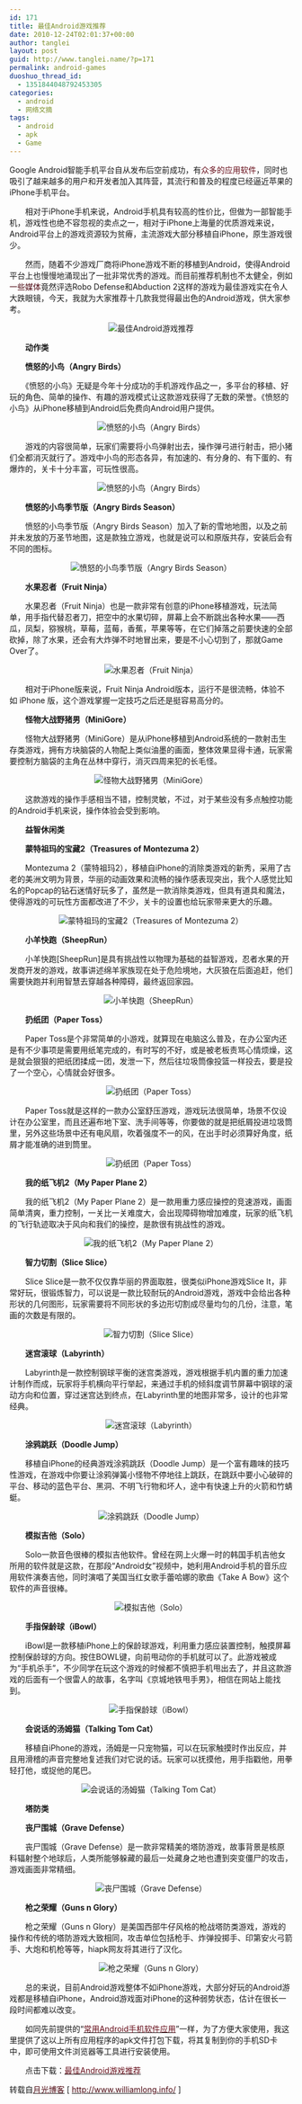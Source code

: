 ```yaml
---
id: 171
title: 最佳Android游戏推荐
date: 2010-12-24T02:01:37+00:00
author: tanglei
layout: post
guid: http://www.tanglei.name/?p=171
permalink: android-games
duoshuo_thread_id:
  - 1351844048792453305
categories:
  - android
  - 网络文摘
tags:
  - android
  - apk
  - Game
---
```

Google Android智能手机平台自从发布后空前成功，有<span style="color: #670e1a;">众多的应用软件</span>，同时也吸引了越来越多的用户和开发者加入其阵营，其流行和普及的程度已经逼近苹果的iPhone手机平台。

　　相对于iPhone手机来说，Android手机具有较高的性价比，但做为一部智能手机，游戏性也绝不容忽视的卖点之一，相对于iPhone上海量的优质游戏来说，Android平台上的游戏资源较为贫瘠，主流游戏大部分移植自iPhone，原生游戏很少。

　　然而，随着不少游戏厂商将iPhone游戏不断的移植到Android，使得Android平台上也慢慢地涌现出了一批非常优秀的游戏。而目前推荐机制也不太健全，例如<span style="color: #4e0a13;">一些媒体</span>竟然评选Robo Defense和Abduction 2这样的游戏为最佳游戏实在令人大跌眼镜，今天，我就为大家推荐十几款我觉得最出色的Android游戏，供大家参考。

<p style="text-align: center;">
  <img src="http://www.williamlong.info/upload/2445_1.jpg" alt="最佳Android游戏推荐" />
</p>

　　**动作类**

　　**愤怒的小鸟（Angry Birds）**

　　《愤怒的小鸟》无疑是今年十分成功的手机游戏作品之一，多平台的移植、好玩的角色、简单的操作、有趣的游戏模式让这款游戏获得了无数的荣誉。《愤怒的小鸟》从iPhone移植到Android后免费向Android用户提供。

<p style="text-align: center;">
  <img src="http://www.williamlong.info/upload/2445_2.jpg" alt="愤怒的小鸟（Angry Birds）" />
</p>

　　游戏的内容很简单，玩家们需要将小鸟弹射出去，操作弹弓进行射击，把小猪们全都消灭就行了。游戏中小鸟的形态各异，有加速的、有分身的、有下蛋的、有爆炸的，关卡十分丰富，可玩性很高。

<p style="text-align: center;">
  <img src="http://www.williamlong.info/upload/2445_3.jpg" alt="愤怒的小鸟（Angry Birds）" />
</p>

　　**愤怒的小鸟季节版（Angry Birds Season）**

　　愤怒的小鸟季节版（Angry Birds Season）加入了新的雪地地图，以及之前并未发放的万圣节地图，这是款独立游戏，也就是说可以和原版共存，安装后会有不同的图标。

<p style="text-align: center;">
  <img src="http://www.williamlong.info/upload/2445_4.jpg" alt="愤怒的小鸟季节版（Angry Birds Season）" />
</p>

　　**水果忍者（Fruit Ninja）**

　　水果忍者（Fruit Ninja）也是一款非常有创意的iPhone移植游戏，玩法简单，用手指代替忍者刀，把空中的水果切碎，屏幕上会不断跳出各种水果——西瓜，凤梨，猕猴桃，草莓，蓝莓，香蕉，苹果等等，在它们掉落之前要快速的全部砍掉，除了水果，还会有大炸弹不时地冒出来，要是不小心切到了，那就Game Over了。

<p style="text-align: center;">
  <img src="http://www.williamlong.info/upload/2445_5.jpg" alt="水果忍者（Fruit Ninja）" />
</p>

　　相对于iPhone版来说，Fruit Ninja Android版本，运行不是很流畅，体验不如 iPhone 版，这个游戏掌握一定技巧之后还是挺容易高分的。

　　**怪物大战野猪男（MiniGore）**

　　怪物大战野猪男（MiniGore）是从iPhone移植到Android系统的一款射击生存类游戏，拥有方块脑袋的人物配上类似油墨的画面，整体效果显得卡通，玩家需要控制方脑袋的主角在丛林中穿行，消灭四周来犯的长毛怪。

<p style="text-align: center;">
  <img src="http://www.williamlong.info/upload/2445_6.jpg" alt="怪物大战野猪男（MiniGore）" />
</p>

　　这款游戏的操作手感相当不错，控制灵敏，不过，对于某些没有多点触控功能的Android手机来说，操作体验会受到影响。

　　**益智休闲类**

　　**蒙特祖玛的宝藏2（Treasures of Montezuma 2）**

　　Montezuma 2（蒙特祖玛2），移植自iPhone的消除类游戏的新秀，采用了古老的美洲文明为背景，华丽的动画效果和流畅的操作感表现突出，我个人感觉比知名的Popcap的钻石迷情好玩多了，虽然是一款消除类游戏，但具有道具和魔法，使得游戏的可玩性方面都改进了不少，关卡的设置也给玩家带来更大的乐趣。

<p style="text-align: center;">
  <img src="http://www.williamlong.info/upload/2445_7.jpg" alt="蒙特祖玛的宝藏2（Treasures of Montezuma 2）" />
</p>

　　**小羊快跑（SheepRun）**

　　小羊快跑[SheepRun]是具有挑战性以物理为基础的益智游戏，忍者水果的开发商开发的游戏，故事讲述绵羊家族现在处于危险境地，大灰狼在后面追赶，他们需要快跑并利用智慧去穿越各种障碍，最终返回家园。

<p style="text-align: center;">
  <img src="http://www.williamlong.info/upload/2445_8.jpg" alt="小羊快跑（SheepRun）" />
</p>

　　**扔纸团（Paper Toss）**

　　Paper Toss是个非常简单的小游戏，就算现在电脑这么普及，在办公室内还是有不少事项是需要用纸笔完成的，有时写的不好，或是被老板责骂心情烦燥，这是就会狠狠的把纸团揉成一团，发泄一下，然后往垃圾筒像投篮一样投去，要是投了一个空心，心情就会好很多。

<p style="text-align: center;">
  <img src="http://www.williamlong.info/upload/2445_9.jpg" alt="扔纸团（Paper Toss）" />
</p>

　　Paper Toss就是这样的一款办公室舒压游戏，游戏玩法很简单，场景不仅设计在办公室里，而且还遍布地下室、洗手间等等，你要做的就是把纸屑投进垃圾筒里，另外这些场景中还有电风扇，吹着强度不一的风，在出手时必须算好角度，纸屑才能准确的进到筒里。

<p style="text-align: center;">
  <img src="http://www.williamlong.info/upload/2445_10.jpg" alt="扔纸团（Paper Toss）" />
</p>

　　**我的纸飞机2（My Paper Plane 2）**

　　我的纸飞机2（My Paper Plane 2）是一款用重力感应操控的竞速游戏，画面简单清爽，重力控制，一关比一关难度大，会出现障碍物增加难度，玩家的纸飞机的飞行轨迹取决于风向和我们的操控，是款很有挑战性的游戏。

<p style="text-align: center;">
  <img src="http://www.williamlong.info/upload/2445_11.jpg" alt="我的纸飞机2（My Paper Plane 2）" />
</p>

　　**智力切割（Slice Slice）**

　　Slice Slice是一款不仅仅靠华丽的界面取胜，很类似iPhone游戏Slice It，非常好玩，很锻炼智力，可以说是一款比较耐玩的Android游戏，游戏中会给出各种形状的几何图形，玩家需要将不同形状的多边形切割成尽量均匀的几份，注意，笔画的次数是有限的。

<p style="text-align: center;">
  <img src="http://www.williamlong.info/upload/2445_12.jpg" alt="智力切割（Slice Slice）" />
</p>

　　**迷宫滚球（Labyrinth）**

　　Labyrinth是一款控制钢球平衡的迷宫类游戏，游戏根据手机内置的重力加速计制作而成，玩家将手机横向平行举起，来通过手机的倾斜度调节屏幕中钢球的滚动方向和位置，穿过迷宫达到终点，在Labyrinth里的地图非常多，设计的也非常经典。

<p style="text-align: center;">
  <img src="http://www.williamlong.info/upload/2445_13.jpg" alt="迷宫滚球（Labyrinth）" />
</p>

　　**涂鸦跳跃（Doodle Jump）**

　　移植自iPhone的经典游戏涂鸦跳跃（Doodle Jump）是一个富有趣味的技巧性游戏，在游戏中你要让涂鸦弹簧小怪物不停地往上跳跃，在跳跃中要小心破碎的平台、移动的蓝色平台、黑洞、不明飞行物和坏人，途中有快速上升的火箭和竹蜻蜓。

<p style="text-align: center;">
  <img src="http://www.williamlong.info/upload/2445_14.jpg" alt="涂鸦跳跃（Doodle Jump）" />
</p>

　　**模拟吉他（Solo）**

　　Solo一款音色很棒的模拟吉他软件。曾经在网上火爆一时的韩国手机吉他女所用的软件就是这款，在那段“Android女”视频中，她利用Android手机的音乐应用软件演奏吉他，同时演唱了美国当红女歌手蕾哈娜的歌曲《Take A Bow》这个软件的声音很棒。

<p style="text-align: center;">
  <img src="http://www.williamlong.info/upload/2445_15.jpg" alt="模拟吉他（Solo）" />
</p>

<p style="text-align: center;">
</p>

　　**手指保龄球（iBowl）**

　　iBowl是一款移植iPhone上的保龄球游戏，利用重力感应装置控制，触摸屏幕控制保龄球的方向。按住BOWL键，向前甩动你的手机就可以了。此游戏被成为“手机杀手”，不少同学在玩这个游戏的时候都不慎把手机甩出去了，并且这款游戏的后面有一个很雷人的故事，名字叫《京城地铁甩手男》，相信在网站上能找到。

<p style="text-align: center;">
  <img src="http://www.williamlong.info/upload/2445_16.jpg" alt="手指保龄球（iBowl）" />
</p>

<p style="text-align: center;">
</p>

　　**会说话的汤姆猫（Talking Tom Cat）**

　　移植自iPhone的游戏，汤姆是一只宠物猫，可以在玩家触摸时作出反应，并且用滑稽的声音完整地复述我们对它说的话。玩家可以抚摸他，用手指戳他，用拳轻打他，或捉他的尾巴。

<p style="text-align: center;">
  <img src="http://www.williamlong.info/upload/2445_17.jpg" alt="会说话的汤姆猫（Talking Tom Cat）" />
</p>

　　**塔防类**

　　**丧尸围城（Grave Defense）**

　　丧尸围城（Grave Defense）是一款非常精美的塔防游戏，故事背景是核原料辐射整个地球后，人类所能够躲藏的最后一处藏身之地也遭到突变僵尸的攻击，游戏画面非常精细。

<p style="text-align: center;">
  <img src="http://www.williamlong.info/upload/2445_18.jpg" alt="丧尸围城（Grave Defense）" />
</p>

　　**枪之荣耀（Guns n Glory）**

　　枪之荣耀（Guns n Glory）是美国西部牛仔风格的枪战塔防类游戏，游戏的操作和传统的塔防游戏大致相同，攻击单位包括枪手、炸弹投掷手、印第安火弓箭手、大炮和机枪等等，hiapk网友将其进行了汉化。

<p style="text-align: center;">
  <img src="http://www.williamlong.info/upload/2445_19.jpg" alt="枪之荣耀（Guns n Glory）" />
</p>

　　总的来说，目前Android游戏整体不如iPhone游戏，大部分好玩的Android游戏都是移植自iPhone，Android游戏面对iPhone的这种弱势状态，估计在很长一段时间都难以改变。

　　如同先前提供的“<a href="http://www.williamlong.info/archives/2362.html" target="_blank"><span style="color: #670e1a;">常用Android手机软件应用</span></a>”一样，为了方便大家使用，我这里提供了这以上所有应用程序的apk文件打包下载，将其复制到你的手机SD卡中，即可使用文件浏览器等工具进行安装使用。

　　点击下载：<a rel="nofollow" href="http://u.115.com/file/f398d54d71" target="_blank"><span style="color: #670e1a;">最佳Android游戏推荐</span></a>

<div class="post-nav">
</div>

<div class="post-body">
  转载自<a href="http://www.williamlong.info/"><span style="color: #4e0a13;">月光博客</span></a> [ <a href="http://www.williamlong.info/"><span style="color: #4e0a13;">http://www.williamlong.info/</span></a> ]
</div>

